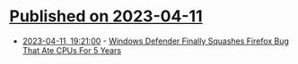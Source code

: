 # [Published on 2023-04-11](index.md)

* [2023-04-11, 19:21:00](https://news.slashdot.org/story/23/04/11/1722225/windows-defender-finally-squashes-firefox-bug-that-ate-cpus-for-5-years?utm_source=rss1.0mainlinkanon&utm_medium=feed) - [Windows Defender Finally Squashes Firefox Bug That Ate CPUs For 5 Years](https://news.slashdot.org/story/23/04/11/1722225/windows-defender-finally-squashes-firefox-bug-that-ate-cpus-for-5-years?utm_source=rss1.0mainlinkanon&utm_medium=feed)
